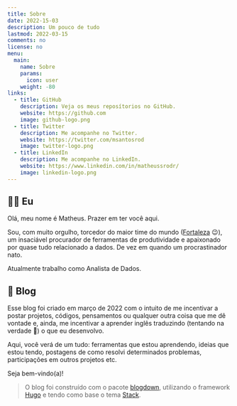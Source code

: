 ```yaml
---
title: Sobre
date: 2022-15-03
description: Um pouco de tudo
lastmod: 2022-03-15
comments: no
license: no
menu:
  main:
    name: Sobre
    params:
      icon: user
    weight: -80
links:
  - title: GitHub
    description: Veja os meus reposítorios no GitHub.
    website: https://github.com
    image: github-logo.png
  - title: Twitter
    description: Me acompanhe no Twitter.
    website: https://twitter.com/msantosrod
    image: twitter-logo.png
  - title: LinkedIn
    description: Me acompanhe no LinkedIn.
    website: https://www.linkedin.com/in/matheussrodr/
    image: linkedin-logo.png
---
```


## ✋🏽 Eu

Olá, meu nome é Matheus. Prazer em ter você aqui. 

Sou, com muito orgulho, torcedor do maior time do mundo ([Fortaleza](https://fortaleza1918.com.br/) 😉), um insaciável procurador de ferramentas de produtividade e apaixonado por quase tudo relacionado a dados. De vez em quando um procrastinador nato.

Atualmente trabalho como Analista de Dados.


## 📝 Blog

Esse blog foi criado em março de 2022 com o intuito de me incentivar a postar projetos, códigos, pensamentos ou qualquer outra coisa que me dê vontade e, ainda, me incentivar a aprender inglês traduzindo (tentando na verdade 🤭) o que eu desenvolvo.

Aqui, você verá de um tudo: ferramentas que estou aprendendo, ideias que estou tendo, postagens de como resolvi determinados problemas, participações em outros projetos etc.

Seja bem-vindo(a)!

> O blog foi construído com o pacote [blogdown](https://pkgs.rstudio.com/blogdown/), utilizando o framework [Hugo](https://gohugo.io/) e tendo como base o tema [Stack](https://github.com/CaiJimmy/hugo-theme-stack).